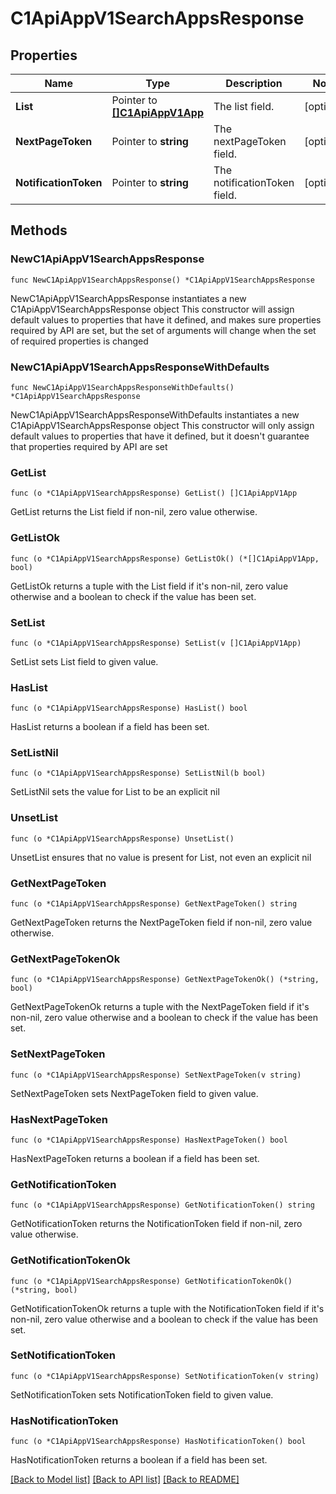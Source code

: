 # C1ApiAppV1SearchAppsResponse

## Properties

Name | Type | Description | Notes
------------ | ------------- | ------------- | -------------
**List** | Pointer to [**[]C1ApiAppV1App**](C1ApiAppV1App.md) | The list field. | [optional] 
**NextPageToken** | Pointer to **string** | The nextPageToken field. | [optional] 
**NotificationToken** | Pointer to **string** | The notificationToken field. | [optional] 

## Methods

### NewC1ApiAppV1SearchAppsResponse

`func NewC1ApiAppV1SearchAppsResponse() *C1ApiAppV1SearchAppsResponse`

NewC1ApiAppV1SearchAppsResponse instantiates a new C1ApiAppV1SearchAppsResponse object
This constructor will assign default values to properties that have it defined,
and makes sure properties required by API are set, but the set of arguments
will change when the set of required properties is changed

### NewC1ApiAppV1SearchAppsResponseWithDefaults

`func NewC1ApiAppV1SearchAppsResponseWithDefaults() *C1ApiAppV1SearchAppsResponse`

NewC1ApiAppV1SearchAppsResponseWithDefaults instantiates a new C1ApiAppV1SearchAppsResponse object
This constructor will only assign default values to properties that have it defined,
but it doesn't guarantee that properties required by API are set

### GetList

`func (o *C1ApiAppV1SearchAppsResponse) GetList() []C1ApiAppV1App`

GetList returns the List field if non-nil, zero value otherwise.

### GetListOk

`func (o *C1ApiAppV1SearchAppsResponse) GetListOk() (*[]C1ApiAppV1App, bool)`

GetListOk returns a tuple with the List field if it's non-nil, zero value otherwise
and a boolean to check if the value has been set.

### SetList

`func (o *C1ApiAppV1SearchAppsResponse) SetList(v []C1ApiAppV1App)`

SetList sets List field to given value.

### HasList

`func (o *C1ApiAppV1SearchAppsResponse) HasList() bool`

HasList returns a boolean if a field has been set.

### SetListNil

`func (o *C1ApiAppV1SearchAppsResponse) SetListNil(b bool)`

 SetListNil sets the value for List to be an explicit nil

### UnsetList
`func (o *C1ApiAppV1SearchAppsResponse) UnsetList()`

UnsetList ensures that no value is present for List, not even an explicit nil
### GetNextPageToken

`func (o *C1ApiAppV1SearchAppsResponse) GetNextPageToken() string`

GetNextPageToken returns the NextPageToken field if non-nil, zero value otherwise.

### GetNextPageTokenOk

`func (o *C1ApiAppV1SearchAppsResponse) GetNextPageTokenOk() (*string, bool)`

GetNextPageTokenOk returns a tuple with the NextPageToken field if it's non-nil, zero value otherwise
and a boolean to check if the value has been set.

### SetNextPageToken

`func (o *C1ApiAppV1SearchAppsResponse) SetNextPageToken(v string)`

SetNextPageToken sets NextPageToken field to given value.

### HasNextPageToken

`func (o *C1ApiAppV1SearchAppsResponse) HasNextPageToken() bool`

HasNextPageToken returns a boolean if a field has been set.

### GetNotificationToken

`func (o *C1ApiAppV1SearchAppsResponse) GetNotificationToken() string`

GetNotificationToken returns the NotificationToken field if non-nil, zero value otherwise.

### GetNotificationTokenOk

`func (o *C1ApiAppV1SearchAppsResponse) GetNotificationTokenOk() (*string, bool)`

GetNotificationTokenOk returns a tuple with the NotificationToken field if it's non-nil, zero value otherwise
and a boolean to check if the value has been set.

### SetNotificationToken

`func (o *C1ApiAppV1SearchAppsResponse) SetNotificationToken(v string)`

SetNotificationToken sets NotificationToken field to given value.

### HasNotificationToken

`func (o *C1ApiAppV1SearchAppsResponse) HasNotificationToken() bool`

HasNotificationToken returns a boolean if a field has been set.


[[Back to Model list]](../README.md#documentation-for-models) [[Back to API list]](../README.md#documentation-for-api-endpoints) [[Back to README]](../README.md)


